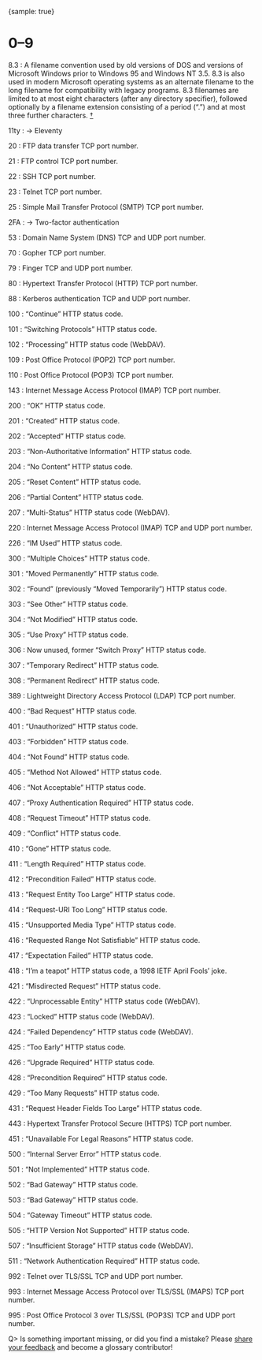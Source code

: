 {sample: true}
# 0–9

8.3
: A filename convention used by old versions of DOS and versions of Microsoft Windows prior to Windows&nbsp;95 and Windows NT&nbsp;3.5. 8.3 is also used in modern Microsoft operating systems as an alternate filename to the long filename for compatibility with legacy programs. 8.3 filenames are limited to at most eight characters (after any directory specifier), followed optionally by a filename extension consisting of a period (“.”) and at most three further characters.&nbsp;[†](#w-83)

11ty
: → Eleventy

20
: FTP data transfer TCP port number.

21
: FTP control TCP port number.

22
: SSH TCP port number.

23
: Telnet TCP port number.

25
: Simple Mail Transfer Protocol (SMTP) TCP port number.

2FA
: → Two-factor authentication

53
: Domain Name System (DNS) TCP and UDP port number.

70
: Gopher TCP port number.

79
: Finger TCP and UDP port number.

80
: Hypertext Transfer Protocol (HTTP) TCP port number.

88
: Kerberos authentication TCP and UDP port number.

100
: “Continue” HTTP status code.

101
: “Switching Protocols” HTTP status code.

102
: “Processing” HTTP status code (WebDAV).

109
: Post Office Protocol (POP2) TCP port number.

110
: Post Office Protocol (POP3) TCP port number.

143
: Internet Message Access Protocol (IMAP) TCP port number.

200
: “OK” HTTP status code.

201
: “Created” HTTP status code.

202
: “Accepted” HTTP status code.

203
: “Non-Authoritative Information” HTTP status code.

204
: “No Content” HTTP status code.

205
: “Reset Content” HTTP status code.

206
: “Partial Content” HTTP status code.

207
: “Multi-Status” HTTP status code (WebDAV).

220
: Internet Message Access Protocol (IMAP) TCP and UDP port number.

226
: “IM Used” HTTP status code.

300
: “Multiple Choices” HTTP status code.

301
: “Moved Permanently” HTTP status code.

302
: “Found” (previously “Moved Temporarily”) HTTP status code.

303
: “See Other” HTTP status code.

304
: “Not Modified” HTTP status code.

305
: “Use Proxy” HTTP status code.

306
: Now unused, former “Switch Proxy” HTTP status code.

307
: “Temporary Redirect” HTTP status code.

308
: “Permanent Redirect” HTTP status code.

389
: Lightweight Directory Access Protocol (LDAP) TCP port number.

400
: “Bad Request” HTTP status code.

401
: “Unauthorized” HTTP status code.

403
: “Forbidden” HTTP status code.

404
: “Not Found” HTTP status code.

405
: “Method Not Allowed” HTTP status code.

406
: “Not Acceptable” HTTP status code.

407
: “Proxy Authentication Required” HTTP status code.

408
: “Request Timeout” HTTP status code.

409
: “Conflict” HTTP status code.

410
: “Gone” HTTP status code.

411
: “Length Required” HTTP status code.

412
: “Precondition Failed” HTTP status code.

413
: “Request Entity Too Large” HTTP status code.

414
: “Request-URI Too Long” HTTP status code.

415
: “Unsupported Media Type” HTTP status code.

416
: “Requested Range Not Satisfiable” HTTP status code.

417
: “Expectation Failed” HTTP status code.

418
: “I’m a teapot” HTTP status code, a 1998 IETF April Fools’ joke.

421
: “Misdirected Request” HTTP status code.

422
: “Unprocessable Entity” HTTP status code (WebDAV).

423
: “Locked” HTTP status code (WebDAV).

424
: “Failed Dependency” HTTP status code (WebDAV).

425
: “Too Early” HTTP status code.

426
: “Upgrade Required” HTTP status code.

428
: “Precondition Required” HTTP status code.

429
: “Too Many Requests” HTTP status code.

431
: “Request Header Fields Too Large” HTTP status code.

443
: Hypertext Transfer Protocol Secure (HTTPS) TCP port number.

451
: “Unavailable For Legal Reasons” HTTP status code.

500
: “Internal Server Error” HTTP status code.

501
: “Not Implemented” HTTP status code.

502
: “Bad Gateway” HTTP status code.

503
: “Bad Gateway” HTTP status code.

504
: “Gateway Timeout” HTTP status code.

505
: “HTTP Version Not Supported” HTTP status code.

507
: “Insufficient Storage” HTTP status code (WebDAV).

511
: “Network Authentication Required” HTTP status code.

992
: Telnet over TLS/SSL TCP and UDP port number.

993
: Internet Message Access Protocol over TLS/SSL (IMAPS) TCP port number.

995
: Post Office Protocol 3 over TLS/SSL (POP3S) TCP and UDP port number.

Q> Is something important missing, or did you find a mistake? Please [share your feedback](https://github.com/j9t/web-development-glossary-forum/issues/new) and become a glossary&nbsp;contributor!